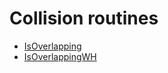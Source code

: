 # Collision routines

- [IsOverlapping](../methods/isoverlapping.md)
- [IsOverlappingWH](../methods/isoverlappingwh.md)